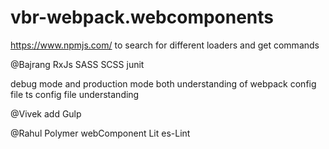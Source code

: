 # vbr-webpack.webcomponents

https://www.npmjs.com/
to search for different loaders and get commands

@Bajrang
RxJs
SASS
SCSS
junit

debug mode and production mode both
understanding of webpack config file
ts config file understanding

@Vivek
add Gulp

@Rahul
Polymer
webComponent
Lit
es-Lint
